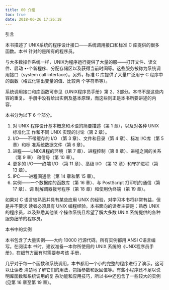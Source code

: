 ```yaml
---
title: 00 介绍
toc: true
date: 2018-06-26 17:26:18
---
```

引言

本书描述了 UNIX系统的程序设计接口——系统调用接口和标准 C 库提供的很多函数。本书 针对的是所有的程序员。

与大多数操作系统一样，UNIX为程序运行提供了大量的服——打开文件、读文件、启动 •-个新程序、分配存储区以及获得当前时间等。这些服务被称为系统调用接口（system call interface）。另外，标准 C 库提供了大量广泛用于 C 程序中的函数（格式化输出变量的值、比较两 个字符串等）。

系统调用接口和库函数可参见《UNIX程序员手册》第 2、3部分。本书不是这些内容的重复。 手册中没有给出实例及基本原理，而这些则正是本书所要讲述的内容，


本书分为以下 6 个部分。

1. 对 UNIX 程序设计基本概念和术语的简要描述（第 1 章），以及对各种 UNIX 标准化工 作和不同 UNIX 实现的讨论（第 2 章）。
2. I/O——不带缓存的 I/O （第 3 章）、文件和目录（第 4 章）、标准 I/O库（第 5 章）和标 准系统数据文件（第 6 章）。
3. 进程——UNIX进程的环境（第 7 章）、进程控制（第 8 章）、进程之间的关系（第 9 章） 和信号（第 10 章）。
4. 更多的 I/O——终端 I/O （第 11 章）、髙级 I/O （第 12 章）和守护进程（第 13 章）。
5. IPC——进程间通信（第 14 章和第 15 章）。
6. 实例——一个数据库的函数库（第 16 章）、与 PostScript 打印机的通信（第 17 章）、调 制解调器拨号程序（第 18 章）和使用伪终端（第 19 章）。



如果对 C 语言较熟悉并具有某些应用 UNIX 的经验，对学习本书将非常有益，但是并不要求 读者必须具有 UNIX 编程经验。本书面向的读者主要是：熟悉 UNIX 的程序员，以及熟悉其他某 个操作系统且希望了解大多数 UNIX 系统提供的各种服务细节的程序员。

本书中的实例

本书包含了大量实例——大约 10000 行源代碍。所有实例都用 ANSI C语言编写。在阅读本 书时，建议准备一本你所使用的 UNIX 系统的《UNIX程序员手册》，在细节方面有时需要参考该 手册，

几乎对于每一个函数和系统调用，本书都用一个小的完整的程序进行了演示。这可以让读者 清楚地了解它们的用法，包括参数和返回值等。有些小程序还不足以说明库函数和系统调用的复 杂功能和应用技巧，所以书中还包含了一些较大的实例(见第 16 章至第 19 章〉。
